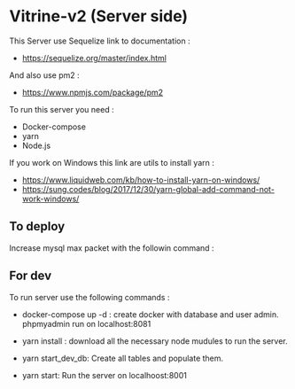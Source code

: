 # Vitrine-v2 (Server side)

This Server use Sequelize link to documentation :

- https://sequelize.org/master/index.html

And also use pm2 : 

- https://www.npmjs.com/package/pm2

To run this server you need :

  - Docker-compose
  - yarn
  - Node.js

If you work on Windows this link are utils to install yarn :

- https://www.liquidweb.com/kb/how-to-install-yarn-on-windows/
- https://sung.codes/blog/2017/12/30/yarn-global-add-command-not-work-windows/

## To deploy

Increase mysql max packet with the followin command :


## For dev
To run server use the following commands :

  - docker-compose up -d :
    create docker with database and user admin.
    phpmyadmin run on localhost:8081

  - yarn install :
    download all the necessary node mudules to run the server.

  - yarn start_dev_db:
    Create all tables and populate them.

  - yarn start:
    Run the server on localhoost:8001
